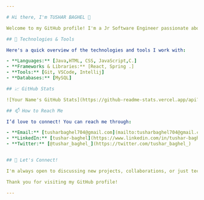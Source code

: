 ```yaml
---

# Hi there, I'm TUSHAR BAGHEL 👋

Welcome to my GitHub profile! I'm a Jr Software Engineer passionate about Software development. Here, you'll find a collection of my projects, contributions, and repositories that reflect my work and interests in [Your Field/Technologies].

## 🔧 Technologies & Tools

Here's a quick overview of the technologies and tools I work with:

- **Languages:** [Java,HTML, CSS, JavaScript,C.]
- **Frameworks & Libraries:** [React, Spring .]
- **Tools:** [Git, VSCode, Intellij]
- **Databases:** [MySQL]

## 📈 GitHub Stats

![Your Name's GitHub Stats](https://github-readme-stats.vercel.app/api?username=your-github-tushar-baghel&show_icons=true&hide_title=true&hide=prs&count_private=true&theme=dark)

## 📫 How to Reach Me

I’d love to connect! You can reach me through:

- **Email:** [tusharbaghel704@gmail.com](mailto:tusharbaghel704@gmail.com)
- **LinkedIn:** [tushar-baghel](https://www.linkedin.com/in/tushar-baghel/)
- **Twitter:** [@tushar_baghel_](https://twitter.com/tushar_baghel_)


## 💬 Let's Connect!

I'm always open to discussing new projects, collaborations, or just tech in general. Feel free to reach out or drop a message !

Thank you for visiting my GitHub profile! 

---
```


